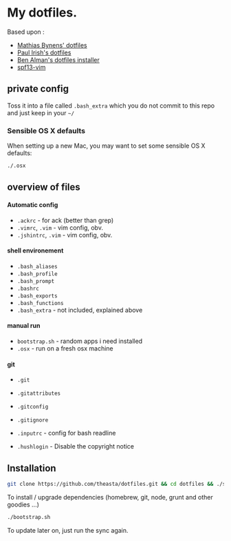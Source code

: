 # My dotfiles.

Based upon :
* [Mathias Bynens' dotfiles](https://github.com/mathiasbynens/dotfiles/)
* [Paul Irish's dotfiles](https://github.com/paulirish/dotfiles/)
* [Ben Alman's dotfiles installer](https://github.com/cowboy/dotfiles/blob/master/bin/dotfiles)
* [spf13-vim](https://github.com/spf13/spf13-vim)

## private config

Toss it into a file called `.bash_extra` which you do not commit to this repo and just keep in your `~/`

### Sensible OS X defaults

When setting up a new Mac, you may want to set some sensible OS X defaults:

```bash
./.osx
```

## overview of files

####  Automatic config
* `.ackrc` - for ack (better than grep)
* `.vimrc`, `.vim` - vim config, obv.
* `.jshintrc`, `.vim` - vim config, obv.

#### shell environement
* `.bash_aliases`
* `.bash_profile`
* `.bash_prompt`
* `.bashrc`
* `.bash_exports`
* `.bash_functions`
* `.bash_extra` - not included, explained above

#### manual run
* `bootstrap.sh` - random apps i need installed
* `.osx` - run on a fresh osx machine

#### git
* `.git`
* `.gitattributes`
* `.gitconfig`
* `.gitignore`

* `.inputrc` - config for bash readline
* `.hushlogin` - Disable the copyright notice

## Installation

```bash
git clone https://github.com/theasta/dotfiles.git && cd dotfiles && ./sync.sh
```

To install / upgrade dependencies (homebrew, git, node, grunt and other goodies ...)

```bash
./bootstrap.sh
```

To update later on, just run the sync again.
